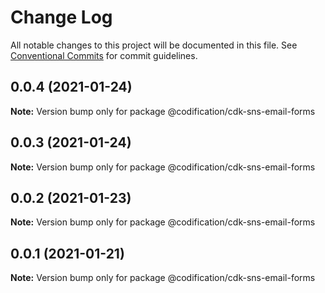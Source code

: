 # Change Log

All notable changes to this project will be documented in this file.
See [Conventional Commits](https://conventionalcommits.org) for commit guidelines.

## 0.0.4 (2021-01-24)

**Note:** Version bump only for package @codification/cdk-sns-email-forms





## 0.0.3 (2021-01-24)

**Note:** Version bump only for package @codification/cdk-sns-email-forms





## 0.0.2 (2021-01-23)

**Note:** Version bump only for package @codification/cdk-sns-email-forms





## 0.0.1 (2021-01-21)

**Note:** Version bump only for package @codification/cdk-sns-email-forms
